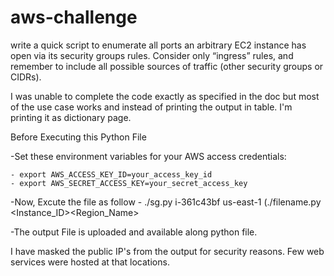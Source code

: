 # aws-challenge
write a quick script to enumerate all ports an arbitrary EC2 instance has open via its security groups rules. Consider only “ingress” rules, and remember to include all possible sources of traffic (other security groups or CIDRs). 

I was unable to complete the code exactly as specified in the doc but most of the use case works and instead of printing the output in table. I'm printing it as dictionary page.

Before Executing this Python File

-Set these environment variables for your AWS access credentials:
 
    - export AWS_ACCESS_KEY_ID=your_access_key_id
    - export AWS_SECRET_ACCESS_KEY=your_secret_access_key

-Now, Excute the file as follow
    - ./sg.py i-361c43bf us-east-1 (./filename.py <Instance_ID><Region_Name>

-The output File is uploaded and available along python file.

I have masked the public IP's from the output for security reasons. Few web services were hosted at that locations.
